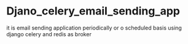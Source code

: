 # Djano_celery_email_sending_app
it is email sending application periodically or o scheduled basis using django celery and redis as broker
